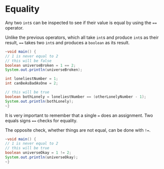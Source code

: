 # Equality

Any two `int`s can be inspected to see if their value is equal by using the `==` operator.

Unlike the previous operators, which all take `int`s and produce `int`s as their result, `==` takes two `int`s
and produces a `boolean` as its result.

```java
~void main() {
// 1 is never equal to 2
// this will be false
boolean universeBroken = 1 == 2;
System.out.println(universeBroken);

int loneliestNumber = 1;
int canBeAsBadAsOne = 2;

// this will be true
boolean bothLonely = loneliestNumber == (otherLonelyNumber - 1);
System.out.println(bothLonely);
~}
```

It is very important to remember that a single `=` does an assignment. Two equals signs `==` checks for equality.

The opposite check, whether things are not equal, can be done with `!=`.

```java
~void main() {
// 1 is never equal to 2
// this will be true
boolean universeOkay = 1 != 2;
System.out.println(universeOkay);
~}
```
